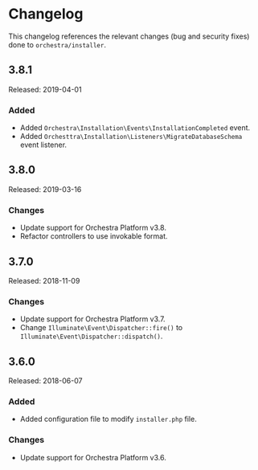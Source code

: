 # Changelog

This changelog references the relevant changes (bug and security fixes) done to `orchestra/installer`.

## 3.8.1

Released: 2019-04-01

### Added

* Added `Orchestra\Installation\Events\InstallationCompleted` event.
* Added `Orchesttra\Installation\Listeners\MigrateDatabaseSchema` event listener.

## 3.8.0

Released: 2019-03-16

### Changes 

* Update support for Orchestra Platform v3.8.
* Refactor controllers to use invokable format.

## 3.7.0

Released: 2018-11-09

### Changes

* Update support for Orchestra Platform v3.7.
* Change `Illuminate\Event\Dispatcher::fire()` to `Illuminate\Event\Dispatcher::dispatch()`.

## 3.6.0

Released: 2018-06-07

### Added

* Added configuration file to modify `installer.php` file.

### Changes

* Update support for Orchestra Platform v3.6.
